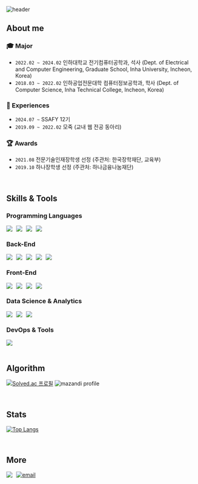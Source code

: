 ![header](https://capsule-render.vercel.app/api?type=waving&color=0:90EE90,100:90EE90&height=250&section=header&text=Hi%20there%20👋&fontSize=90&fontAlignY=40)


## About me
### 🎓 Major
- `2022.02 ~ 2024.02` 인하대학교 전기컴퓨터공학과, 석사 (Dept. of Electrical and Computer Engineering, Graduate School, Inha University, Incheon, Korea)
- `2018.03 ~ 2022.02` 인하공업전문대학 컴퓨터정보공학과, 학사 (Dept. of Computer Science, Inha Technical College, Incheon, Korea)

### 💼 Experiences
- `2024.07 ~` SSAFY 12기
- `2019.09 ~ 2022.02` 모죽 (교내 웹 전공 동아리)

### 🏆 Awards
- `2021.08` 전문기술인재장학생 선정 (주관처: 한국장학재단, 교육부)
- `2019.10` 하나장학생 선정 (주관처: 하나금융나눔재단)

<br>

## Skills & Tools
### Programming Languages
<div style="display: flex; gap: 10px;">
  <img src="https://img.shields.io/badge/Python-3776AB?style=for-the-badge&logo=Python&logoColor=white">
  <img src="https://img.shields.io/badge/JAVA-000000?style=for-the-badge&logo=IntelliJ%20IDEA&logoColor=white">
  <img src="https://img.shields.io/badge/C-A8B9CC?style=for-the-badge&logo=C&logoColor=white">
  <img src="https://img.shields.io/badge/C%23-A8B9CC?style=for-the-badge&logo=Csharp&logoColor=white">
</div>

### Back-End
<div style="display: flex; gap: 10px;">
  <img src="https://img.shields.io/badge/Spring-6DB33F?style=for-the-badge&logo=Spring&logoColor=white">
  <img src="https://img.shields.io/badge/SpringBoot-6DB33F?style=for-the-badge&logo=SpringBoot&logoColor=white">
  <img src="https://img.shields.io/badge/JSP-2C2255?style=for-the-badge&logo=eclipseide&logoColor=white">
  <img src="https://img.shields.io/badge/MySQL-4479A1?style=for-the-badge&logo=mysql&logoColor=white">
  <img src="https://img.shields.io/badge/Redis-DC382D?style=for-the-badge&logo=redis&logoColor=white">
</div>

### Front-End
<div style="display: flex; gap: 10px;">
  <img src="https://img.shields.io/badge/Vue.js-4FC08D?style=for-the-badge&logo=Vue.js&logoColor=white">
  <img src="https://img.shields.io/badge/JavaScript-F7DF1E?style=for-the-badge&logo=JavaScript&logoColor=white">
  <img src="https://img.shields.io/badge/html5-E34F26?style=for-the-badge&logo=html5&logoColor=white">
  <img src="https://img.shields.io/badge/css3-1572B6?style=for-the-badge&logo=css3&logoColor=white"> 
</div>

### Data Science & Analytics
<div style="display: flex; gap: 10px;">
  <img src="https://img.shields.io/badge/NumPy-013243?style=for-the-badge&logo=numpy&logoColor=white">
  <img src="https://img.shields.io/badge/Pandas-150458?style=for-the-badge&logo=pandas&logoColor=white">
  <img src="https://img.shields.io/badge/Matplotlib-11557C?style=for-the-badge">
</div>

### DevOps & Tools
<div style="display: flex; gap: 10px;">
  <img src="https://img.shields.io/badge/Docker-2496ED?style=for-the-badge&logo=docker&logoColor=white">
</div>

<br/>

## Algorithm
[![Solved.ac
프로필](http://mazassumnida.wtf/api/v2/generate_badge?boj=yddan7052)](https://solved.ac/yddan7052)
![mazandi profile](http://mazandi.herokuapp.com/api?handle=yddan7052&theme=warm)

<br/>

## Stats
[![Top Langs](https://github-readme-stats.vercel.app/api/top-langs/?username=YoungdanNoh&layout=donut-vertical)](https://github.com/YoungdanNoh/github-readme-stats)

<br/>

## More
<div style="display: flex; gap: 10px;">
  <a href="https://velog.io/@noh_level0/posts" rel="nofollow" target="_blank">
    <img src="https://img.shields.io/badge/velog-20C997?style=for-the-badge&logo=velog&logoColor=white" style="max-width: 100%;"/>
  </a>
  <a href="mailto:shdbwjd705270@gmail.com">
    <img src="https://img.shields.io/badge/shdbwjd705270@gmail.com-EA4335?style=for-the-badge&logo=gmail&logoColor=white"
        alt="email"
    />
  </a>
</div>
<!--
**YoungdanNoh/YoungdanNoh** is a ✨ _special_ ✨ repository because its `README.md` (this file) appears on your GitHub profile.

Here are some ideas to get you started:

- 🔭 I’m currently working on ...
- 🌱 I’m currently learning ...
- 👯 I’m looking to collaborate on ...
- 🤔 I’m looking for help with ...
- 💬 Ask me about ...
- 📫 How to reach me: ...
- 😄 Pronouns: ...
- ⚡ Fun fact: ...
-->
